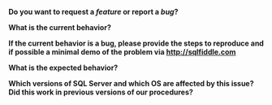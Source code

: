 **Do you want to request a *feature* or report a *bug*?**

**What is the current behavior?**

**If the current behavior is a bug, please provide the steps to reproduce and if possible a minimal demo of the problem via http://sqlfiddle.com**

**What is the expected behavior?**

**Which versions of SQL Server and which OS are affected by this issue? Did this work in previous versions of our procedures?**
